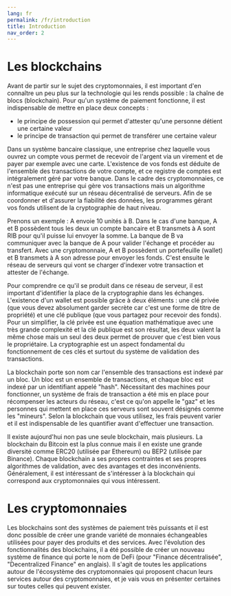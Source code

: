 ```yaml
---
lang: fr
permalink: /fr/introduction
title: Introduction
nav_order: 2
---
```


# Les blockchains

Avant de partir sur le sujet des cryptomonnaies, il est important d'en connaître un peu plus sur la technologie qui les rends possible : la chaîne de blocs (blockchain). Pour qu'un système de paiement fonctionne, il est indispensable de mettre en place deux concepts :
- le principe de possession qui permet d'attester qu'une personne détient une certaine valeur
- le principe de transaction qui permet de transférer une certaine valeur

Dans un système bancaire classique, une entreprise chez laquelle vous ouvrez un compte vous permet de recevoir de l'argent via un virement et de payer par exemple avec une carte. L'existence de vos fonds est déduite de l'ensemble des transactions de votre compte, et ce registre de comptes est intégralement géré par votre banque. Dans le cadre des cryptomonnaies, ce n'est pas une entreprise qui gère vos transactions mais un algorithme informatique exécuté sur un réseau décentralisé de serveurs. Afin de se coordonner et d'assurer la fiabilité des données, les programmes gérant vos fonds utilisent de la cryptographie de haut niveau.

Prenons un exemple : A envoie 10 unités à B. Dans le cas d'une banque, A et B possèdent tous les deux un compte bancaire et B transmets à A sont RIB pour qu'il puisse lui envoyer la somme. La banque de B va communiquer avec la banque de A pour valider l'échange et procéder au transfert. Avec une cryptomonnaie, A et B possèdent un portefeuille (wallet) et B transmets à A son adresse pour envoyer les fonds. C'est ensuite le réseau de serveurs qui vont se charger d'indexer votre transaction et attester de l'échange.

Pour comprendre ce qu'il se produit dans ce réseau de serveur, il est important d'identifier la place de la cryptographie dans les échanges. L'existence d'un wallet est possible grâce à deux éléments : une clé privée (que vous devez absolument garder secrète car c'est une forme de titre de propriété) et une clé publique (que vous partagez pour recevoir des fonds). Pour un simplifier, la clé privée est une équation mathématique avec une très grande complexité et la clé publique est son résultat, les deux valent la même chose mais un seul des deux permet de prouver que c'est bien vous le propriétaire. La cryptographie est un aspect fondamental du fonctionnement de ces clés et surtout du système de validation des transactions.

La blockchain porte son nom car l'ensemble des transactions est indexé par un bloc. Un bloc est un ensemble de transactions, et chaque bloc est indexé par un identifiant appelé "hash". Nécessitant des machines pour fonctionner, un système de frais de transaction a été mis en place pour récompenser les acteurs du réseau, c'est ce qu'on appelle le "gaz" et les personnes qui mettent en place ces serveurs sont souvent désignés comme les "mineurs". Selon la blockchain que vous utilisez, les frais peuvent varier et il est indispensable de les quantifier avant d'effectuer une transaction.

Il existe aujourd'hui non pas une seule blockchain, mais plusieurs. La blockchain du Bitcoin est la plus connue mais il en existe une grande diversité comme ERC20 (utilisée par Ethereum) ou BEP2 (utilisée par Binance). Chaque blockchain a ses propres contraintes et ses propres algorithmes de validation, avec des avantages et des inconvénients. Généralement, il est intéressant de s'intéresser à la blockchain qui correspond aux cryptomonnaies qui vous intéressent.


# Les cryptomonnaies

Les blockchains sont des systèmes de paiement très puissants et il est donc possible de créer une grande variété de monnaies échangeables utilisées pour payer des produits et des services. Avec l'évolution des fonctionnalités des blockchains, il a été possible de créer un nouveau système de finance qui porte le nom de DeFi (pour "Finance décentralisée", "Decentralized Finance" en anglais). Il s'agit de toutes les applications autour de l'écosystème des cryptomonnaies qui proposent chacun leurs services autour des cryptomonnaies, et je vais vous en présenter certaines sur toutes celles qui peuvent exister.

